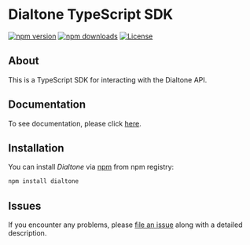 # Dialtone TypeScript SDK

[![npm version][npm-version-src]][npm-version-href]
[![npm downloads][npm-downloads-src]][npm-downloads-href]
[![License](https://img.shields.io/badge/license-Apache%202.0-blue)](https://github.com/dialtone-ai/dialtone-typescript/blob/main/LICENSE)

## About

This is a TypeScript SDK for interacting with the Dialtone API.

## Documentation

To see documentation, please click [here](https://docs.usedialtone.com/).

## Installation

You can install _Dialtone_ via [npm] from npm registry:

```bash
npm install dialtone
```

## Issues

If you encounter any problems, please [file an issue] along with a detailed description.

<!-- Badges -->

[npm-version-src]: https://img.shields.io/npm/v/dialtone?style=flat&colorA=080f12&colorB=1fa669
[npm-version-href]: https://npmjs.com/package/dialtone
[npm-downloads-src]: https://img.shields.io/npm/dm/dialtone?style=flat&colorA=080f12&colorB=1fa669
[npm-downloads-href]: https://npmjs.com/package/dialtone
[license-src]: https://img.shields.io/github/license/dialtone-ai/dialtone-typescript.svg?style=flat&colorA=080f12&colorB=1fa669
[license-href]: https://github.com/dialtone-ai/dialtone-typescript/blob/main/LICENSE
[npm]: https://npmjs.com/
[npm registry]: https://npmjs.com/
[file an issue]: https://github.com/dialtone-ai/dialtone-typescript/issues
